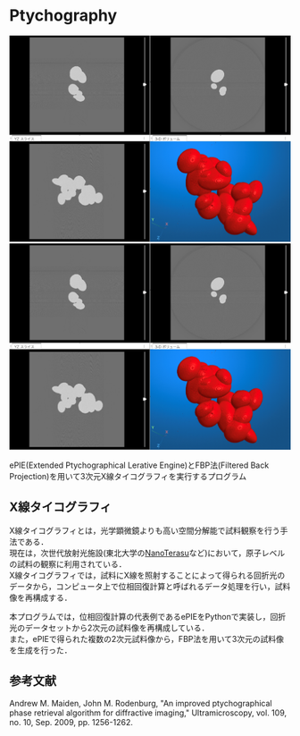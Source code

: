 
# Ptychography

![3D](https://github.com/Ryota-Koda/Tech-Profile/blob/main/Ptychography/3D_image.png "3D")
![2D](https://github.com/Ryota-Koda/Tech-Profile/blob/main/Ptychography/3D_image.png "2D")

ePIE(Extended Ptychographical Lerative Engine)とFBP法(Filtered Back Projection)を用いて3次元X線タイコグラフィを実行するプログラム  

## X線タイコグラフィ
X線タイコグラフィとは，光学顕微鏡よりも高い空間分解能で試料観察を行う手法である．  
現在は，次世代放射光施設(東北大学の[NanoTerasu](https://www.pref.miyagi.jp/soshiki/shinsan/hosyakoshisaku.html)など)において，原子レベルの試料の観察に利用されている．   
X線タイコグラフィでは，試料にX線を照射することによって得られる回折光のデータから，コンピュータ上で位相回復計算と呼ばれるデータ処理を行い，試料像を再構成する．  

本プログラムでは，位相回復計算の代表例であるePIEをPythonで実装し，回折光のデータセットから2次元の試料像を再構成している．  
また，ePIEで得られた複数の2次元試料像から，FBP法を用いて3次元の試料像を生成を行った．

## 参考文献

Andrew M. Maiden, John M. Rodenburg, "An improved ptychographical phase retrieval algorithm for diffractive imaging," Ultramicroscopy, vol. 109, no. 10, Sep. 2009, pp. 1256-1262.
